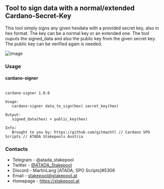 ## Tool to sign data with a normal/extended Cardano-Secret-Key

This tool simply signs any given hexdata with a provided secret key, also in hex format. The key can be a normal key or an extended one. The tool ouputs the signed_data and also the public key from the given secret key. The public key can be verified again is needed.

![image](https://user-images.githubusercontent.com/47434720/189525587-0e9cbdd6-9e34-449f-bfcb-8600ba10e1b9.png)


### Usage

#### cardano-signer

``` console

cardano-signer 1.0.0

Usage:
   cardano-signer data_to_sign(hex) secret_key(hex)

Output:
   signed_data(hex) + public_key(hex)

Info:
   Brought to you by: https://github.com/gitmachtl // Cardano SPO Scripts // ATADA Stakepools Austria

```

### Contacts

* Telegram - @atada_stakepool<br>
* Twitter - [@ATADA_Stakepool](https://twitter.com/ATADA_Stakepool)<br>
* Discord - MartinLang \[ATADA, SPO Scripts\]#5306
* Email - stakepool@stakepool.at<br>
* Homepage - https://stakepool.at
